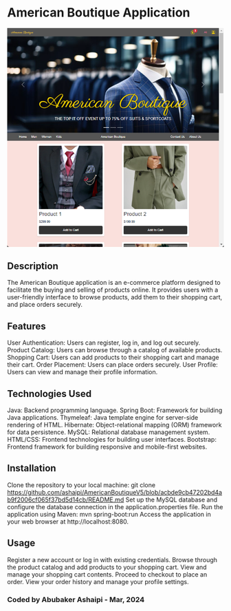 # American Boutique Application

![img.png](img.png)
## Description
The American Boutique application is an e-commerce platform designed to facilitate the buying and selling of products online. It provides users with a user-friendly interface to browse products, add them to their shopping cart, and place orders securely.

## Features
User Authentication: Users can register, log in, and log out securely.
Product Catalog: Users can browse through a catalog of available products.
Shopping Cart: Users can add products to their shopping cart and manage their cart.
Order Placement: Users can place orders securely.
User Profile: Users can view and manage their profile information.
## Technologies Used
Java: Backend programming language.
Spring Boot: Framework for building Java applications.
Thymeleaf: Java template engine for server-side rendering of HTML.
Hibernate: Object-relational mapping (ORM) framework for data persistence.
MySQL: Relational database management system.
HTML/CSS: Frontend technologies for building user interfaces.
Bootstrap: Frontend framework for building responsive and mobile-first websites.
## Installation
Clone the repository to your local machine: git clone <https://github.com/ashaipi/AmericanBoutiqueV5/blob/acbde9cb47202bd4ab9f2006cf065f37bd5d14cb/README.md>
Set up the MySQL database and configure the database connection in the application.properties file.
Run the application using Maven: mvn spring-boot:run
Access the application in your web browser at http://localhost:8080.
## Usage
Register a new account or log in with existing credentials.
Browse through the product catalog and add products to your shopping cart.
View and manage your shopping cart contents.
Proceed to checkout to place an order.
View your order history and manage your profile settings.

### Coded by Abubaker Ashaipi - Mar, 2024